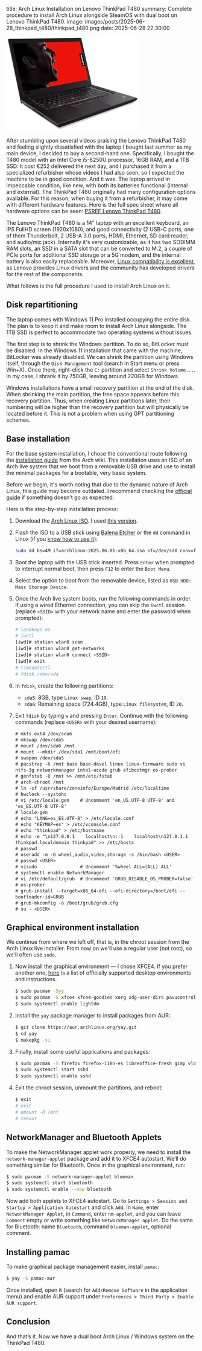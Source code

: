 title: Arch Linux Installation on Lenovo ThinkPad T480
summary: Complete procedure to install Arch Linux alongside SteamOS with dual boot on Lenovo ThinkPad T480.
image: images/posts/2025-06-28_thinkpad_t480/thinkpad_t480.png
date: 2025-06-28 22:30:00

![Lenovo ThinkPad T480 with Arch Linux](images/posts/2025-06-28_thinkpad_t480/thinkpad_t480.png)

After stumbling upon several videos praising the Lenovo ThinkPad T480 and feeling slightly dissatisfied with the laptop I bought last summer as my main device, I decided to buy a second-hand one. Specifically, I bought the T480 model with an Intel Core i5-8250U processor, 16GB RAM, and a 1TB SSD. It cost €252 delivered the next day, and I purchased it from a specialized refurbisher whose videos I had also seen, so I expected the machine to be in good condition. And it was. The laptop arrived in impeccable condition, like new, with both its batteries functional (internal and external). The ThinkPad T480 originally had many configuration options available. For this reason, when buying it from a refurbisher, it may come with different hardware features. Here is the full spec sheet where all hardware options can be seen: [PSREF Lenovo ThinkPad T480](https://psref.lenovo.com/syspool/Sys/PDF/ThinkPad/ThinkPad_T480/ThinkPad_T480_Spec.PDF).

The Lenovo ThinkPad T480 is a 14" laptop with an excellent keyboard, an IPS FullHD screen (1920x1080), and good connectivity (2 USB-C ports, one of them Thunderbolt, 2 USB-A 3.0 ports, HDMI, Ethernet, SD card reader, and audio/mic jack). Internally it's very customizable, as it has two SODIMM RAM slots, an SSD in a SATA slot that can be converted to M.2, a couple of PCIe ports for additional SSD storage or a 5G modem, and the internal battery is also easily replaceable. Moreover, [Linux compatibility is excellent](https://wiki.archlinux.org/title/Lenovo_ThinkPad_T480), as Lenovo provides Linux drivers and the community has developed drivers for the rest of the components.

What follows is the full procedure I used to install Arch Linux on it.

## Disk repartitioning

The laptop comes with Windows 11 Pro installed occupying the entire disk. The plan is to keep it and make room to install Arch Linux alongside. The 1TB SSD is perfect to accommodate two operating systems without issues.

The first step is to shrink the Windows partition. To do so, BitLocker must be disabled. In the Windows 11 installation that came with the machine, BitLocker was already disabled. We can shrink the partition using Windows itself, through the `Disk Management` tool (search in Start menu or press Win+X). Once there, right-click the `C:` partition and select `Shrink Volume...`. In my case, I shrank it by 750GB, leaving around 220GB for Windows.

Windows installations have a small recovery partition at the end of the disk. When shrinking the main partition, the free space appears before this recovery partition. Thus, when creating Linux partitions later, their numbering will be higher than the recovery partition but will physically be located before it. This is not a problem when using GPT partitioning schemes.

## Base installation

For the base system installation, I chose the conventional route following the [installation guide](https://wiki.archlinux.org/title/Installation_guide) from the Arch wiki. This installation uses an ISO of an Arch live system that we boot from a removable USB drive and use to install the minimal packages for a bootable, very basic system.

Before we begin, it's worth noting that due to the dynamic nature of Arch Linux, this guide may become outdated. I recommend checking the [official guide](https://wiki.archlinux.org/title/Installation_guide) if something doesn't go as expected.

Here is the step-by-step installation process:

1. Download the [Arch Linux ISO](https://archlinux.org/download/). I used [this version](https://ftp.rediris.es/mirror/archlinux/iso/2025.06.01/archlinux-2025.06.01-x86_64.iso).
2. Flash the ISO to a USB stick using [Balena Etcher](https://www.balena.io/etcher/) or the `dd` command in Linux (if you [know how to use it](sistemas/raspi.md#backup-de-la-sd-comprimiendo-al-vuelo)):

    ```bash
    sudo dd bs=4M if=archlinux-2025.06.01-x86_64.iso of=/dev/sdX conv=fsync oflag=direct status=progress
    ```

3. Boot the laptop with the USB stick inserted. Press `Enter` when prompted to interrupt normal boot, then press `F12` to enter the `Boot Menu`.
4. Select the option to boot from the removable device, listed as `USB HDD: Mass Storage Device`.
5. Once the Arch live system boots, run the following commands in order. If using a wired Ethernet connection, you can skip the `iwctl` session (replace `<SSID>` with your network name and enter the password when prompted):

    ```bash
    # loadkeys es
    # iwctl
    [iwd]# station wlan0 scan
    [iwd]# station wlan0 get-networks
    [iwd]# station wlan0 connect <SSID>
    [iwd]# exit
    # timedatectl
    # fdisk /dev/sda
    ```

6. In `fdisk`, create the following partitions:
    * `sda5`: 8GB, type `Linux swap`, ID `19`.
    * `sda6`: Remaining space (724.4GB), type `Linux filesystem`, ID `20`.

7. Exit `fdisk` by typing `w` and pressing `Enter`. Continue with the following commands (replace `<USER>` with your desired username):

    ```
    # mkfs.ext4 /dev/sda6
    # mkswap /dev/sda5
    # mount /dev/sda6 /mnt
    # mount --mkdir /dev/sda1 /mnt/boot/efi
    # swapon /dev/sda5
    # pacstrap -K /mnt base base-devel linux linux-firmware sudo vi ntfs-3g networkmanager intel-ucode grub efibootmgr os-prober
    # genfstab -U /mnt >> /mnt/etc/fstab
    # arch-chroot /mnt
    # ln -sf /usr/share/zoneinfo/Europe/Madrid /etc/localtime
    # hwclock --systohc
    # vi /etc/locale.gen    # Uncomment 'en_US.UTF-8 UTF-8' and 'es_ES.UTF-8 UTF-8'
    # locale-gen
    # echo "LANG=es_ES.UTF-8" > /etc/locale.conf
    # echo "KEYMAP=es" > /etc/vconsole.conf
    # echo "thinkpad" > /etc/hostname
    # echo -e "\n127.0.0.1    localhost\n::1    localhost\n127.0.1.1    thinkpad.localdomain thinkpad" >> /etc/hosts
    # passwd
    # useradd -m -G wheel,audio,video,storage -s /bin/bash <USER>
    # passwd <USER>
    # visudo                # Uncomment '%wheel ALL=(ALL) ALL'
    # systemctl enable NetworkManager
    # vi /etc/default/grub  # Uncomment 'GRUB_DISABLE_OS_PROBER=false'
    # os-prober
    # grub-install --target=x86_64-efi --efi-directory=/boot/efi --bootloader-id=GRUB
    # grub-mkconfig -o /boot/grub/grub.cfg
    # su - <USER>
    ```

## Graphical environment installation

We continue from where we left off, that is, in the chroot session from the Arch Linux live installer. From now on we'll use a regular user (not root), so we'll often use `sudo`.

1. Now install the graphical environment — I chose XFCE4. If you prefer another one, [here](https://wiki.archlinux.org/title/Desktop_environment#Officially_supported) is a list of officially supported desktop environments and instructions.

    ```bash
    $ sudo pacman -Syy
    $ sudo pacman -S xfce4 xfce4-goodies xorg xdg-user-dirs pavucontrol gvfs gvfs-smb thunar-archive-plugin unzip unrar lightdm lightdm-gtk-greeter lightdm-gtk-greeter-settings pipewire pipewire-pulse pipewire-alsa wireplumber git cmake
    $ sudo systemctl enable lightdm
    ```

2. Install the `yay` package manager to install packages from AUR:

    ```bash
    $ git clone https://aur.archlinux.org/yay.git
    $ cd yay
    $ makepkg -si
    ```

3. Finally, install some useful applications and packages:

    ```bash
    $ sudo pacman -S firefox firefox-i18n-es libreoffice-fresh gimp vlc usbutils htop gtop openssh man-pages-es xdg-user-dirs-gtk alsa-utils network-manager-applet blueman
    $ sudo systemctl start sshd
    $ sudo systemctl enable sshd
    ```

4. Exit the chroot session, unmount the partitions, and reboot:

    ```bash
    $ exit
    # exit
    # umount -R /mnt
    # reboot
    ```

## NetworkManager and Bluetooth Applets

To make the NetworkManager applet work properly, we need to install the `network-manager-applet` package and add it to XFCE4 autostart. We’ll do something similar for Bluetooth. Once in the graphical environment, run:

```bash
$ sudo pacman -S network-manager-applet blueman
$ sudo systemctl start bluetooth
$ sudo systemctl enable --now bluetooth
```

Now add both applets to XFCE4 autostart. Go to `Settings > Session and Startup > Application Autostart` and click `Add`. In `Name`, enter `NetworkManager Applet`, in `Command`, enter `nm-applet`, and you can leave `Comment` empty or write something like `NetworkManager applet`. Do the same for Bluetooth: name `Bluetooth`, command `blueman-applet`, optional comment.

## Installing pamac

To make graphical package management easier, install `pamac`:

```bash
$ yay -S pamac-aur
```

Once installed, open it (search for `Add/Remove Software` in the application menu) and enable AUR support under `Preferences > Third Party > Enable AUR support`.

## Conclusion

And that’s it. Now we have a dual boot Arch Linux / Windows system on the ThinkPad T480.